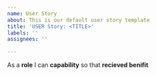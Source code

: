```yaml
---
name: User Story
about: This is our default user story template
title: 'USER Story: <TITLE>'
labels: ''
assignees: ''

---
```


As a **role** I can **capability** so that **recieved benifit**
